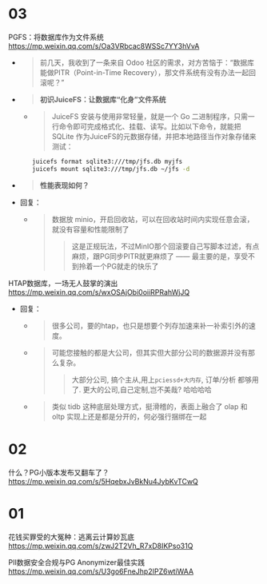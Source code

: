 
# 03

PGFS：将数据库作为文件系统 https://mp.weixin.qq.com/s/Oa3VRbcac8WSSc7YY3hVvA
- > 前几天，我收到了一条来自 Odoo 社区的需求，对方苦恼于：“数据库能做PITR（Point-in-Time Recovery），那文件系统有没有办法一起回滚呢？”
- > **初识JuiceFS：让数据库“化身”文件系统**
  * > JuiceFS 安装与使用非常轻量，就是一个 Go 二进制程序，只需一行命令即可完成格式化、挂载、读写。比如以下命令，就能把 SQLite 作为JuiceFS的元数据存储，并把本地路径当作对象存储来测试：
    ```sh
    juicefs format sqlite3:///tmp/jfs.db myjfs     
    juicefs mount sqlite3:///tmp/jfs.db ~/jfs -d
    ```
- > **性能表现如何？**
- 回复：
  * > 数据放 minio，开启回收站，可以在回收站时间内实现任意会滚，就没有容量和性能限制了
    >> 这是正规玩法，不过MinIO那个回滚要自己写脚本过滤，有点麻烦，跟PG同步PITR就更麻烦了 —— 最主要的是，享受不到拎着一个PG就走的快乐了

HTAP数据库，一场无人鼓掌的演出 https://mp.weixin.qq.com/s/wxOSAjObi0oiiRPRahWjJQ
- 回复：
  * > 很多公司，要的htap，也只是想要个列存加速来补一补索引外的速度。
  * > 可能您接触的都是大公司，但其实但大部分公司的数据源并没有那么复杂。
    >> 大部分公司, 搞个主从,用上`pciessd+大内存`, 订单/分析 都够用了. 更大的公司,自己定制,岂不美哉? 哈哈哈哈
  * > 类似 tidb 这种底层处理方式，挺滑稽的，表面上融合了 olap 和 oltp 实现上还是都是分开的，何必强行捆绑在一起

# 02

什么？PG小版本发布又翻车了？ https://mp.weixin.qq.com/s/5HqebxJvBkNu4JybKvTCwQ

# 01

花钱买罪受的大冤种：逃离云计算妙瓦底 https://mp.weixin.qq.com/s/zwJ2T2Vh_R7xD8IKPso31Q

PII数据安全合规与PG Anonymizer最佳实践 https://mp.weixin.qq.com/s/U3go6FneJhp2IPZ6wtiWAA
